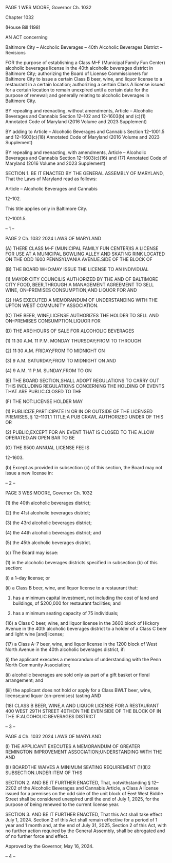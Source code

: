 PAGE 1
WES MOORE, Governor Ch. 1032

Chapter 1032

(House Bill 1198)

AN ACT concerning

Baltimore City – Alcoholic Beverages – 40th Alcoholic Beverages District –
Revisions

FOR the purpose of establishing a Class M–F (Municipal Family Fun Center) alcoholic
beverages license in the 40th alcoholic beverages district in Baltimore City;
authorizing the Board of License Commissioners for Baltimore City to issue a certain
Class B beer, wine, and liquor license to a restaurant in a certain location;
authorizing a certain Class A license issued for a certain location to remain
unexpired until a certain date for the purpose of renewal; and generally relating to
alcoholic beverages in Baltimore City.

BY repealing and reenacting, without amendments,
Article – Alcoholic Beverages and Cannabis
Section 12–102 and 12–1603(b) and (c)(1)
Annotated Code of Maryland
(2016 Volume and 2023 Supplement)

BY adding to
Article – Alcoholic Beverages and Cannabis
Section 12–1001.5 and 12–1603(c)(18)
Annotated Code of Maryland
(2016 Volume and 2023 Supplement)

BY repealing and reenacting, with amendments,
Article – Alcoholic Beverages and Cannabis
Section 12–1603(c)(16) and (17)
Annotated Code of Maryland
(2016 Volume and 2023 Supplement)

SECTION 1. BE IT ENACTED BY THE GENERAL ASSEMBLY OF MARYLAND,
That the Laws of Maryland read as follows:

Article – Alcoholic Beverages and Cannabis

12–102.

This title applies only in Baltimore City.

12–1001.5.

– 1 –

PAGE 2
Ch. 1032 2024 LAWS OF MARYLAND

(A) THERE CLASS M–F (MUNICIPAL FAMILY FUN CENTER)IS A LICENSE
FOR USE AT A MUNICIPAL BOWLING ALLEY AND SKATING RINK LOCATED ON THE ODD
1600 PENNSYLVANIA AVENUE.SIDE OF THE BLOCK OF

(B) THE BOARD WHO:MAY ISSUE THE LICENSE TO AN INDIVIDUAL

(1) MAYOR CITY COUNCILIS AUTHORIZED BY THE AND OF
BALTIMORE CITY FOOD, BEER,THROUGH A MANAGEMENT AGREEMENT TO SELL
WINE, ON–PREMISES CONSUMPTION;AND LIQUOR FOR AND

(2) HAS EXECUTED A MEMORANDUM OF UNDERSTANDING WITH THE
UPTON WEST COMMUNITY ASSOCIATION.

(C) THE BEER, WINE,LICENSE AUTHORIZES THE HOLDER TO SELL AND
ON–PREMISES CONSUMPTION.LIQUOR FOR

(D) THE ARE:HOURS OF SALE FOR ALCOHOLIC BEVERAGES

(1) 11:30 A.M. 11 P.M. MONDAY THURSDAY;FROM TO THROUGH

(2) 11:30 A.M. FRIDAY;FROM TO MIDNIGHT ON

(3) 9 A.M. SATURDAY;FROM TO MIDNIGHT ON AND

(4) 9 A.M. 11 P.M. SUNDAY.FROM TO ON

(E) THE BOARD SECTION,SHALL ADOPT REGULATIONS TO CARRY OUT THIS
INCLUDING REGULATIONS CONCERNING THE HOLDING OF EVENTS THAT ARE
PUBLIC.CLOSED TO THE

(F) THE NOT:LICENSE HOLDER MAY

(1) PUBLICIZE,PARTICIPATE IN OR IN OR OUTSIDE OF THE LICENSED
PREMISES, § 12–1101.1 TITLE;A PUB CRAWL AUTHORIZED UNDER OF THIS OR

(2) PUBLIC,EXCEPT FOR AN EVENT THAT IS CLOSED TO THE ALLOW
OPERATED.AN OPEN BAR TO BE

(G) THE $500.ANNUAL LICENSE FEE IS

12–1603.

(b) Except as provided in subsection (c) of this section, the Board may not issue a
new license in:

– 2 –

PAGE 3
WES MOORE, Governor Ch. 1032

(1) the 40th alcoholic beverages district;

(2) the 41st alcoholic beverages district;

(3) the 43rd alcoholic beverages district;

(4) the 44th alcoholic beverages district; and

(5) the 45th alcoholic beverages district.

(c) The Board may issue:

(1) in the alcoholic beverages districts specified in subsection (b) of this
section:

(i) a 1–day license; or

(ii) a Class B beer, wine, and liquor license to a restaurant that:

1. has a minimum capital investment, not including the cost
of land and buildings, of $200,000 for restaurant facilities; and

2. has a minimum seating capacity of 75 individuals;

(16) a Class C beer, wine, and liquor license in the 3600 block of Hickory
Avenue in the 40th alcoholic beverages district to a holder of a Class C beer and light wine
[and]license;

(17) a Class A–7 beer, wine, and liquor license in the 1200 block of West
North Avenue in the 40th alcoholic beverages district, if:

(i) the applicant executes a memorandum of understanding with the
Penn North Community Association;

(ii) alcoholic beverages are sold only as part of a gift basket or floral
arrangement; and

(iii) the applicant does not hold or apply for a Class BWLT beer, wine,
license;and liquor (on–premises) tasting AND

(18) CLASS B BEER, WINE,A AND LIQUOR LICENSE FOR A RESTAURANT
400 WEST 29TH STREET 40THON THE EVEN SIDE OF THE BLOCK OF IN THE
IF:ALCOHOLIC BEVERAGES DISTRICT

– 3 –

PAGE 4
Ch. 1032 2024 LAWS OF MARYLAND

(I) THE APPLICANT EXECUTES A MEMORANDUM OF
GREATER REMINGTON IMPROVEMENT ASSOCIATION;UNDERSTANDING WITH THE
AND

(II) BOARDTHE WAIVES A MINIMUM SEATING REQUIREMENT
(1)(II)2 SUBSECTION.UNDER ITEM OF THIS

SECTION 2. AND BE IT FURTHER ENACTED, That, notwithstanding § 12–2202
of the Alcoholic Beverages and Cannabis Article, a Class A license issued for a premises on
the odd side of the unit block of ~~East~~ West Biddle Street shall be considered unexpired until
the end of July 1, 2025, for the purpose of being renewed to the current license year.

SECTION 3. AND BE IT FURTHER ENACTED, That this Act shall take effect July
1, 2024. Section 2 of this Act shall remain effective for a period of 1 year and 1 month and,
at the end of July 31, 2025, Section 2 of this Act, with no further action required by the
General Assembly, shall be abrogated and of no further force and effect.

Approved by the Governor, May 16, 2024.

– 4 –